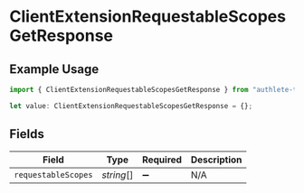 # ClientExtensionRequestableScopesGetResponse

## Example Usage

```typescript
import { ClientExtensionRequestableScopesGetResponse } from "authlete-test/models";

let value: ClientExtensionRequestableScopesGetResponse = {};
```

## Fields

| Field               | Type                | Required            | Description         |
| ------------------- | ------------------- | ------------------- | ------------------- |
| `requestableScopes` | *string*[]          | :heavy_minus_sign:  | N/A                 |
